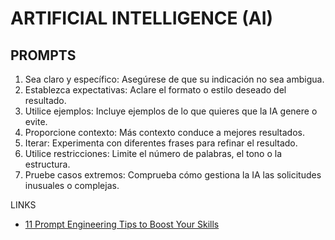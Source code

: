 # ARTIFICIAL INTELLIGENCE (AI)

## PROMPTS

1. Sea claro y específico: Asegúrese de que su indicación no sea ambigua.
2. Establezca expectativas: Aclare el formato o estilo deseado del resultado.
3. Utilice ejemplos: Incluye ejemplos de lo que quieres que la IA genere o evite.
4. Proporcione contexto: Más contexto conduce a mejores resultados.
5. Iterar: Experimenta con diferentes frases para refinar el resultado.
6. Utilice restricciones: Limite el número de palabras, el tono o la estructura.
7. Pruebe casos extremos: Comprueba cómo gestiona la IA las solicitudes inusuales o complejas.

LINKS
- [11 Prompt Engineering Tips to Boost Your Skills](https://uxplanet.org/11-prompt-engineering-tips-to-boost-your-skills-4accd2b7eda6)